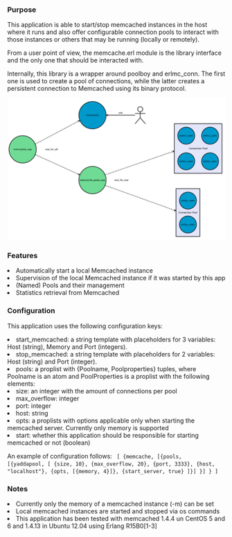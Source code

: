 <!---
@doc <!-- -->

<h3> Purpose </h3>

This application is able to start/stop memcached instances in the host where it runs and also offer
configurable connection pools to interact with those instances or others that may be running
(locally or remotely).

From a user point of view, the memcache.erl module is the library interface and the only one that
should be interacted with.

Internally, this library is a wrapper around poolboy and erlmc_conn. The first one is used to create a pool of
connections, while the latter creates a persistent connection to Memcached using its binary protocol.

<img src="doc/images/erl-memcache.png" style="max-height: 400px;"/>

<h3> Features </h3>

<li> Automatically start a local Memcached instance</li>
<li> Supervision of the local Memcached instance if it was started by this app</li>
<li> (Named) Pools and their management</li>
<li> Statistics retrieval from Memcached</li>

<h3> Configuration </h3>

This application uses the following configuration keys:
    <li>start_memcached: a string template with placeholders for 3 variables: Host (string), Memory
    and Port (integers).</li>
    <li>stop_memcached: a string template with placeholders for 2 variables: Host (string) and Port
    (integer).</li>
    <li>pools: a proplist with {Poolname, Poolproperties} tuples, where Poolname is an atom and
    PoolProperties is a proplist with the following elements:
        <li>size: an integer with the amount of connections per pool</li>
        <li>max_overflow: integer</li>
        <li>port: integer</li>
        <li>host: string</li>
        <li>opts: a proplists with options applicable only when starting the memcached server.
        Currently only memory is supported </li>
        <li>start: whether this application should be responsible for starting memcached or not
        (boolean)</li>
    </li>

An example of configuration follows:
<code>
[
	{memcache,
		[{pools,
			[{yaddapool, [
                {size, 10},
                {max_overflow, 20},
                {port, 3333},
                {host, "localhost"},
                {opts, [{memory, 4}]},
                {start_server, true}
            ]}]
        }]
    }
]
</code>

<h3> Notes </h3>
<li> Currently only the memory of a memcached instance (-m) can be set</li>
<li> Local memcached instances are started and stopped via os commands</li>
<li> This application has been tested with memcached 1.4.4 un CentOS 5 and 6 and 1.4.13 in Ubuntu
12.04 using Erlang R15B0[1-3]</li>
